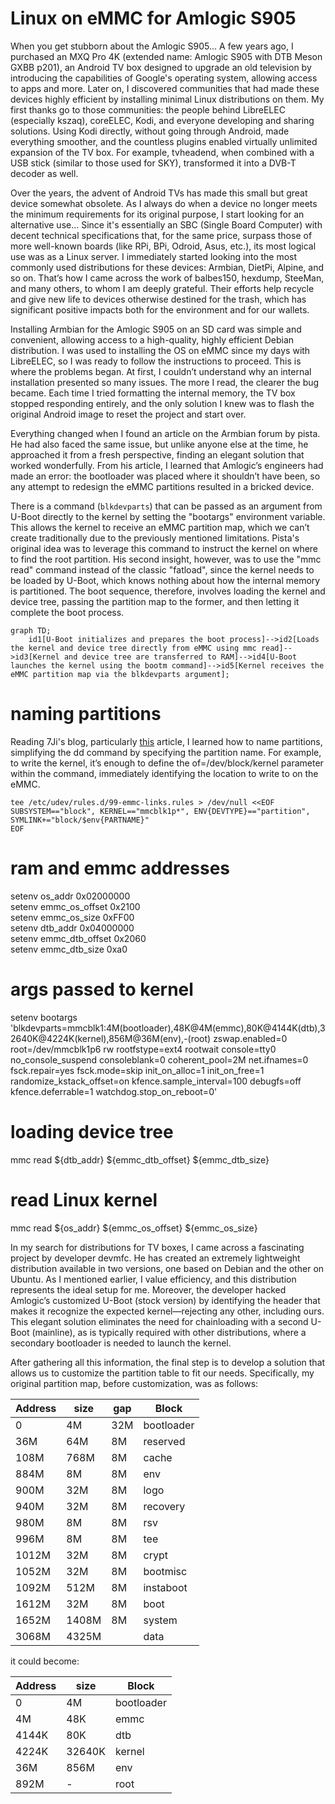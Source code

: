 # Linux on eMMC for Amlogic S905
When you get stubborn about the Amlogic S905...
A few years ago, I purchased an MXQ Pro 4K (extended name: Amlogic S905 with DTB Meson GXBB p201), an Android TV box designed to upgrade an old television by introducing the capabilities of Google's operating system, allowing access to apps and more. Later on, I discovered communities that had made these devices highly efficient by installing minimal Linux distributions on them. My first thanks go to those communities: the people behind LibreELEC (especially kszaq), coreELEC, Kodi, and everyone developing and sharing solutions. Using Kodi directly, without going through Android, made everything smoother, and the countless plugins enabled virtually unlimited expansion of the TV box. For example, tvheadend, when combined with a USB stick (similar to those used for SKY), transformed it into a DVB-T decoder as well.

Over the years, the advent of Android TVs has made this small but great device somewhat obsolete. As I always do when a device no longer meets the minimum requirements for its original purpose, I start looking for an alternative use… Since it's essentially an SBC (Single Board Computer) with decent technical specifications that, for the same price, surpass those of more well-known boards (like RPi, BPi, Odroid, Asus, etc.), its most logical use was as a Linux server. I immediately started looking into the most commonly used distributions for these devices: Armbian, DietPi, Alpine, and so on. That’s how I came across the work of balbes150, hexdump, SteeMan, and many others, to whom I am deeply grateful. Their efforts help recycle and give new life to devices otherwise destined for the trash, which has significant positive impacts both for the environment and for our wallets.

Installing Armbian for the Amlogic S905 on an SD card was simple and convenient, allowing access to a high-quality, highly efficient Debian distribution. I was used to installing the OS on eMMC since my days with LibreELEC, so I was ready to follow the instructions to proceed. This is where the problems began. At first, I couldn’t understand why an internal installation presented so many issues. The more I read, the clearer the bug became. Each time I tried formatting the internal memory, the TV box stopped responding entirely, and the only solution I knew was to flash the original Android image to reset the project and start over.

Everything changed when I found an article on the Armbian forum by pista. He had also faced the same issue, but unlike anyone else at the time, he approached it from a fresh perspective, finding an elegant solution that worked wonderfully. From his article, I learned that Amlogic’s engineers had made an error: the bootloader was placed where it shouldn’t have been, so any attempt to redesign the eMMC partitions resulted in a bricked device.

There is a command (`blkdevparts`) that can be passed as an argument from U-Boot directly to the kernel by setting the "bootargs" environment variable. This allows the kernel to receive an eMMC partition map, which we can’t create traditionally due to the previously mentioned limitations. Pista's original idea was to leverage this command to instruct the kernel on where to find the root partition. His second insight, however, was to use the "mmc read" command instead of the classic "fatload", since the kernel needs to be loaded by U-Boot, which knows nothing about how the internal memory is partitioned. The boot sequence, therefore, involves loading the kernel and device tree, passing the partition map to the former, and then letting it complete the boot process.

```mermaid
graph TD;
    id1[U-Boot initializes and prepares the boot process]-->id2[Loads the kernel and device tree directly from eMMC using mmc read]-->id3[Kernel and device tree are transferred to RAM]-->id4[U-Boot launches the kernel using the bootm command]-->id5[Kernel receives the eMMC partition map via the blkdevparts argument];
```
# naming partitions
Reading 7Ji's blog, particularly [this](https://7ji.github.io/embedded/2023/02/20/gxbb-emmc.html) article, I learned how to name partitions, simplifying the dd command by specifying the partition name. For example, to write the kernel, it’s enough to define the of=/dev/block/kernel parameter within the command, immediately identifying the location to write to on the eMMC.
```
tee /etc/udev/rules.d/99-emmc-links.rules > /dev/null <<EOF
SUBSYSTEM=="block", KERNEL=="mmcblk1p*", ENV{DEVTYPE}=="partition", SYMLINK+="block/$env{PARTNAME}"
EOF
```
# ram and emmc addresses
setenv os_addr            0x02000000  
setenv emmc_os_offset     0x2100  
setenv emmc_os_size       0xFF00  
setenv dtb_addr           0x04000000  
setenv emmc_dtb_offset    0x2060  
setenv emmc_dtb_size      0xa0  

# args passed to kernel
setenv bootargs           'blkdevparts=mmcblk1:4M(bootloader),48K@4M(emmc),80K@4144K(dtb),32640K@4224K(kernel),856M@36M(env),-(root) zswap.enabled=0 root=/dev/mmcblk1p6 rw rootfstype=ext4 rootwait console=tty0 no_console_suspend consoleblank=0 coherent_pool=2M net.ifnames=0 fsck.repair=yes fsck.mode=skip init_on_alloc=1 init_on_free=1 randomize_kstack_offset=on kfence.sample_interval=100 debugfs=off kfence.deferrable=1 watchdog.stop_on_reboot=0'  

# loading device tree
mmc read ${dtb_addr} ${emmc_dtb_offset} ${emmc_dtb_size}  
# read Linux kernel
mmc read ${os_addr} ${emmc_os_offset} ${emmc_os_size}  

In my search for distributions for TV boxes, I came across a fascinating project by developer devmfc. He has created an extremely lightweight distribution available in two versions, one based on Debian and the other on Ubuntu. As I mentioned earlier, I value efficiency, and this distribution represents the ideal setup for me. Moreover, the developer hacked Amlogic’s customized U-Boot (stock version) by identifying the header that makes it recognize the expected kernel—rejecting any other, including ours. This elegant solution eliminates the need for chainloading with a second U-Boot (mainline), as is typically required with other distributions, where a secondary bootloader is needed to launch the kernel.

After gathering all this information, the final step is to develop a solution that allows us to customize the partition table to fit our needs. Specifically, my original partition map, before customization, was as follows:

|    Address    |  size  | gap |     Block     |
| ------------- | ------ | --- | ------------- |
|       0       |    4M  | 32M |   bootloader  |
|      36M      |   64M  |  8M |    reserved   |
|     108M      |  768M  |  8M |     cache     |
|     884M      |    8M  |  8M |      env      |
|     900M      |   32M  |  8M |     logo      |
|     940M      |   32M  |  8M |    recovery   |
|     980M      |    8M  |  8M |      rsv      |
|     996M      |    8M  |  8M |      tee      |
|    1012M      |   32M  |  8M |     crypt     |
|    1052M      |   32M  |  8M |    bootmisc   |
|    1092M      |  512M  |  8M |   instaboot   |
|    1612M      |   32M  |  8M |     boot      |
|    1652M      | 1408M  |  8M |    system     |
|    3068M      | 4325M  |     |     data      |

it could become:

|    Address    |  size  |     Block     |
| ------------- | ------ | ------------- |
|       0       |     4M |   bootloader  |
|       4M      |    48K |      emmc     |
|    4144K      |    80K |      dtb      |
|    4224K      | 32640K |     kernel    |
|      36M      |   856M |      env      |
|     892M      |    -   |      root     |
